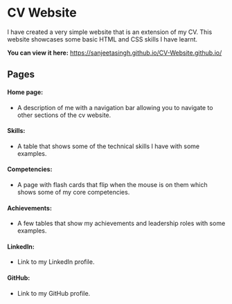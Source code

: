 # CV Website
I have created a very simple website that is an extension of my CV. This website showcases some basic HTML and CSS skills I have learnt.

**You can view it here:** https://sanjeetasingh.github.io/CV-Website.github.io/

## Pages
#### Home page:
- A description of me with a navigation bar allowing you to navigate to other sections of the cv website. 

#### Skills:
- A table that shows some of the technical skills I have with some examples.

#### Competencies:
- A page with flash cards that flip when the mouse is on them which shows some of my core competencies. 

#### Achievements: 
- A few tables that show my achievements and leadership roles with some examples. 

#### LinkedIn: 
- Link to my LinkedIn profile.

#### GitHub: 
- Link to my GitHub profile.
